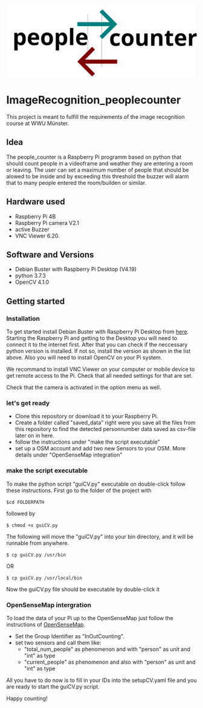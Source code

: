 ![The Logo of the Imagerecognition group](./people_counter.svg)

# ImageRecognition_peoplecounter

This project is meant to fulfill the requirements of the image recognition course at WWU Münster.

## Idea
The people_counter is a Raspberry Pi programm based on python that should count people in a videoframe and weather they are entering a room or leaving. The user can set a maximum number of people that should be alowed to be inside and by exceeding this threshold the buzzer will alarm that to many people entered the room/builden or similar.

## Hardware used
  * Raspberry Pi 4B
  * Raspberry Pi camera V2.1
  * active Buzzer
  * VNC Viewer 6.20.
  
## Software and Versions
  * Debian Buster with Raspberry Pi Desktop (V4.19)
  * python 3.7.3
  * OpenCV 4.1.0
  
## Getting started
### Installation
To get started install Debian Buster with Raspberry Pi Desktop from [here](https://www.raspberrypi.org/software/raspberry-pi-desktop/).
Starting the Raspberry Pi and getting to the Desktop you will need to connect it to the internet first. After that you can check if the neccessary python version is installed. If not so, install the version as shown in the list above. Also you will need to install OpenCV on your Pi system.

We recommand to install VNC Viewer on your computer or mobile device to get remote access to the Pi. Check that all needed settings for that are set.

Check that the camera is activated in the option menu as well.

### let's get ready
  * Clone this repository or download it to your Raspberry Pi. 
  * Create a folder called "saved_data" right were you save all the files from this repository to find the detected personnumber data saved as csv-file later on in here.
  * follow the instructions under "make the script executable"
  * set up a OSM account and add two new Sensors to your OSM. More details under "OpenSenseMap integration"
  
### make the script executable
To make the python script "guiCV.py" executable on double-click follow these instructions.
First go to the folder of the project with 

```
$cd FOLDERPATH
```
followed by 

```
$ chmod +x guiCV.py
```

The following will move the "guiCV.py" into your bin directory, and it will be runnable from anywhere.

```
$ cp guiCV.py /usr/bin
```
OR
```
$ cp guiCV.py /usr/local/bin
```

Now the guiCV.py file should be executable by double-click it

### OpenSenseMap intergration
To load the data of your Pi up to the OpenSenseMap just follow the instructions of [OpenSenseMap](https://opensensemap.org/register).
  * Set the Group Identifier as "InOutCounting".
  * set two sensors and call them like:
    * "total_num_people" as phenomenon and with "person" as unit and "int" as type
    * "current_people" as phenomenon and also with "person" as unit and "int" as type

All you have to do now is to fill in your IDs into the setupCV.yaml file and you are ready to start the guiCV.py script.

Happy counting!
